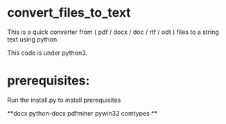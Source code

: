 # convert_files_to_text
This is a quick converter from ( pdf / docx / doc / rtf / odt ) files to a string text using python.

This code is under python3.


# prerequisites:

Run the install.py to install prerequisites 

**docx python-docx pdfminer pywin32 comtypes
**

